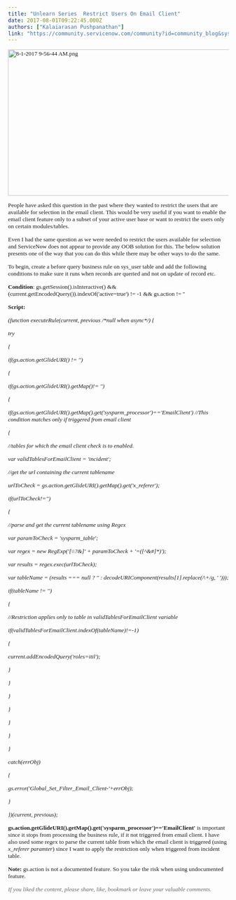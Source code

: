 ```yaml
---
title: "Unlearn Series  Restrict Users On Email Client"
date: 2017-08-01T09:22:45.000Z
authors: ["Kalaiarasan Pushpanathan"]
link: "https://community.servicenow.com/community?id=community_blog&sys_id=b62e2a6ddbd0dbc01dcaf3231f96197d"
---
```

<p><span style="font-family: verdana, geneva; font-size: 10pt;"><img  alt="8-1-2017 9-56-44 AM.png" class="image-1 jive-image" src="25bc884edb9c1304b322f4621f9619f9.iix" style="width: 620px; height: 333px;"/></span></p><p></p><p><span style="font-family: verdana, geneva; font-size: 10pt;">People have asked this question in the past where they wanted to restrict the users that are available for selection in the email client. This would be very useful if you want to enable the email client feature only to a subset of your active user base or want to restrict the users only on certain modules/tables.</span></p><p></p><p><span style="font-family: verdana, geneva; font-size: 10pt;">Even I had the same question as we were needed to restrict the users available for selection and ServiceNow does not appear to provide any OOB solution for this. The below solution presents one of the way that you can do this while there may be other ways to do the same.</span></p><p></p><p><span style="font-family: verdana, geneva; font-size: 10pt;">To begin, create a before query business rule on sys_user table and add the following conditions to make sure it runs when records are queried and not on update of record etc.</span></p><p></p><p><span style="font-family: verdana, geneva; font-size: 10pt;"><strong>Condition</strong>: gs.getSession().isInteractive() &amp;&amp; (current.getEncodedQuery()).indexOf('active=true') != -1 &amp;&amp; gs.action != ''</span></p><p></p><p><span style="font-family: verdana, geneva; font-size: 10pt;"><strong>Script: </strong></span></p><p></p><p><span style="font-family: verdana, geneva; font-size: 10pt;"><em>(function executeRule(current, previous /*null when async*/) {</em></span></p><p></p><p><span style="font-family: verdana, geneva; font-size: 10pt;"><em>try</em></span></p><p><span style="font-family: verdana, geneva; font-size: 10pt;"><em>{</em></span></p><p><span style="font-family: verdana, geneva; font-size: 10pt;"><em>if(gs.action.getGlideURI() != '')</em></span></p><p><span style="font-family: verdana, geneva; font-size: 10pt;"><em>{</em></span></p><p><span style="font-family: verdana, geneva; font-size: 10pt;"><em>if(gs.action.getGlideURI().getMap()!= '')</em></span></p><p><span style="font-family: verdana, geneva; font-size: 10pt;"><em>{</em></span></p><p><span style="font-family: verdana, geneva; font-size: 10pt;"><em>if(gs.action.getGlideURI().getMap().get('sysparm_processor')=='EmailClient') //This condition matches only if triggered from email client</em></span></p><p><span style="font-family: verdana, geneva; font-size: 10pt;"><em>{</em></span></p><p><span style="font-family: verdana, geneva; font-size: 10pt;"><em>//tables for which the email client check is to enabled.</em></span></p><p><span style="font-family: verdana, geneva; font-size: 10pt;"><em>var validTablesForEmailClient = 'incident';</em></span></p><p></p><p><span style="font-family: verdana, geneva; font-size: 10pt;"><em>//get the url containing the current tablename</em></span></p><p><span style="font-family: verdana, geneva; font-size: 10pt;"><em>urlToCheck = gs.action.getGlideURI().getMap().get('x_referer');</em></span></p><p><span style="font-family: verdana, geneva; font-size: 10pt;"><em>if(urlToCheck!='')</em></span></p><p><span style="font-family: verdana, geneva; font-size: 10pt;"><em>{</em></span></p><p><span style="font-family: verdana, geneva; font-size: 10pt;"><em>//parse and get the current tablename using Regex</em></span></p><p><span style="font-family: verdana, geneva; font-size: 10pt;"><em>var paramToCheck = 'sysparm_table';</em></span></p><p><span style="font-family: verdana, geneva; font-size: 10pt;"><em>var regex = new RegExp('[\\?&amp;]' + paramToCheck + '=([^&amp;#]*)');</em></span></p><p><span style="font-family: verdana, geneva; font-size: 10pt;"><em>var results = regex.exec(urlToCheck);</em></span></p><p><span style="font-family: verdana, geneva; font-size: 10pt;"><em>var tableName = (results === null ? '' : decodeURIComponent(results[1].replace(/\+/g, ' ')));</em></span></p><p></p><p><span style="font-family: verdana, geneva; font-size: 10pt;"><em>if(tableName != '')</em></span></p><p><span style="font-family: verdana, geneva; font-size: 10pt;"><em>{</em></span></p><p><span style="font-family: verdana, geneva; font-size: 10pt;"><em>//Restriction applies only to table in validTablesForEmailClient variable</em></span></p><p><span style="font-family: verdana, geneva; font-size: 10pt;"><em>if(validTablesForEmailClient.indexOf(tableName)!=-1)</em></span></p><p><span style="font-family: verdana, geneva; font-size: 10pt;"><em>{</em></span></p><p><span style="font-family: verdana, geneva; font-size: 10pt;"><em>current.addEncodedQuery('roles=itil');</em></span></p><p><span style="font-family: verdana, geneva; font-size: 10pt;"><em>}</em></span></p><p><span style="font-family: verdana, geneva; font-size: 10pt;"><em>}</em></span></p><p><span style="font-family: verdana, geneva; font-size: 10pt;"><em>}</em></span></p><p><span style="font-family: verdana, geneva; font-size: 10pt;"><em>}</em></span></p><p><span style="font-family: verdana, geneva; font-size: 10pt;"><em>}</em></span></p><p><span style="font-family: verdana, geneva; font-size: 10pt;"><em>}</em></span></p><p><span style="font-family: verdana, geneva; font-size: 10pt;"><em>}</em></span></p><p><span style="font-family: verdana, geneva; font-size: 10pt;"><em>catch(errObj)</em></span></p><p><span style="font-family: verdana, geneva; font-size: 10pt;"><em>{</em></span></p><p><span style="font-family: verdana, geneva; font-size: 10pt;"><em>gs.error('Global_Set_Filter_Email_Client-'+errObj);</em></span></p><p><span style="font-family: verdana, geneva; font-size: 10pt;"><em>}</em></span></p><p></p><p><span style="font-family: verdana, geneva; font-size: 10pt;"><em>})(current, previous);</em></span></p><p></p><p><span style="font-family: verdana, geneva; font-size: 10pt;"><strong>gs.action.getGlideURI().getMap().get('sysparm_processor')=='EmailClient'</strong> is important since it stops from processing the business rule, if it not triggered from email client. I have also used some regex to parse the current table from which the email client is triggered (using <span style="font-family: verdana, geneva; font-size: 13.3333px;"><em>x_referer paramter</em></span>) since I want to apply the restriction only when triggered from incident table. </span></p><p></p><p><span style="font-family: verdana, geneva; font-size: 10pt;"><strong>Note:</strong> gs.action is not a documented feature. So you take the risk when using undocumented feature.</span></p><p></p><p><span style="color: #666666; font-size: 13.3333px; font-family: verdana, geneva;"><em>If you liked the content, please share, like, bookmark or leave your valuable comments.</em></span></p>